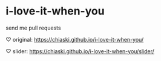 # i-love-it-when-you
 send me pull requests

♡ original: https://chiaski.github.io/i-love-it-when-you/

♡ slider: https://chiaski.github.io/i-love-it-when-you/slider/
